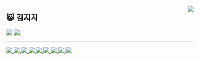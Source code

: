 
<a href="https://solved.ac/rlarjsdn3"><img align="right" src="http://mazassumnida.wtf/api/generate_badge?boj=rlarjsdn3"/></a>

<div align="">
<h2>😺 김지지 </h2>
<a href="https://github.com/rlarjsdn3" target="_blank"><img src="https://img.shields.io/badge/GitHub-181717?style=for-the-badge&logo=GitHub&logoColor=white"/></a>
<a href="https://zizi-kim.tistory.com"><img src="https://img.shields.io/badge/Tistory-orange?style=for-the-badge&logo=Tistory&logoColor=black"/>
</div>

***

<div align="">
<img src="https://img.shields.io/badge/C-A8B9CC?style=flat-square&logo=C&logoColor=white"/>
<img src="https://img.shields.io/badge/C++-00599C?style=flat-square&logo=C++&logoColor=white"/>
<img src="https://img.shields.io/badge/Java-F7DF1E?style=flat-square&logo=Java&logoColor=white"/>
<img src="https://img.shields.io/badge/Python-3766AB?style=flat-square&logo=Python&logoColor=white"/>
<img src="https://img.shields.io/badge/Swift-F05138?style=flat-square&logo=Swift&logoColor=white"/>
<img src="https://img.shields.io/badge/Xcode-147EFB?style=flat-square&logo=Xcode&logoColor=white"/>
<img src="https://img.shields.io/badge/MySQL-4479A1?style=flat-square&logo=MySQL&logoColor=white"/>
<img src="https://img.shields.io/badge/Realm-39477F?style=flat-square&logo=Realm&logoColor=#39477F"/>
  <img src="https://img.shields.io/badge/Almofire-F05138?style=flat-square&logo=Swift&logoColor=white"/>
</div>
